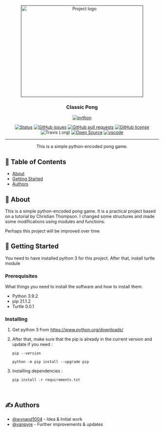 <p align="center">
   <a href="" rel="noopener">
   <img width=400px height=300px src=
      "https://raw.githubusercontent.com/vanpyre/classic-pong/main/image/logo.jpg"
       alt="Project logo"></a>
</p>

<h3 align="center">Classic Pong</h3>

<div align="center">

[![python](https://img.shields.io/badge/Python-016c8c?style=f&logo=python&logoColor=yellow)](https://www.python.org/)
<!-- ![Netlify Status](https://api.netlify.com/api/v1/badges/80034408-1313-4786-acbd-fcc665f1c608/deploy-status?logo=netlify) -->

[![Status](https://img.shields.io/badge/repo_status-WIP-orange?labelolor=black)](https://media.giphy.com/media/61XS37iBats8J3QLwF/giphy.gif)
[![GitHub issues](https://img.shields.io/github/issues/vanpyre/classic-pong?color=red&label=issues&logo=github&logoColor=red)](https://github.com/vanpyre/classic-space-invaders/issues)
[![GitHub pull requests](https://img.shields.io/github/issues-pr/vanpyre/classic-pong?color=flat&label=pull%20requests&logo=github&logoColor=green)](https://github.com/vanpyre/classic-space-invaders/pulls)
[![GitHub license](https://img.shields.io/github/license/vanpyre/classic-pong?color=flat&logo=gnu)](https://github.com/vanpyre/classic-space-invaders/blob/main/LICENSE.MD)
![Travis (.org)](https://img.shields.io/travis/vanpyre/classic-pong?logo=travis&color=white)
[![Open Source](https://badgen.net/badge/Open%20Source%20/Yes%21/green?icon=https://www.vectorlogo.zone/logos/opensource/opensource-icon.svg)](https://github.com/OpenSourceOrg)
[![vscode](https://img.shields.io/badge/FOR_CODING-gray?style=flat&labelColor=gray&logo=visual-studio-code&logoColor=blue)](https://code.visualstudio.com/)



</div>

---

<p align="center"> This is a simple python-encoded pong game.
    <br> 
</p>

## 📝 Table of Contents

- [About](#about)
- [Getting Started](#getting_started)
- [Authors](#authors)
<!-- - [Deployment](#deployment) -->
<!-- - [Usage](#usage) -->
<!-- - [Built Using](#built_using) -->
<!-- - [TODO](../TODO.md) -->
<!-- - [Contributing](../CONTRIBUTING.md) -->
<!-- - [Acknowledgments](#acknowledgement) -->

## 🧐 About <a name = "about"></a>

This is a simple python-encoded pong game. It is a practical project based on a tutorial by Christian Thompson. I changed some structures and made some modifications using modules and functions.

Perhaps this project will be improved over time

## 🏁 Getting Started <a name = "getting_started"></a>

You need to have installed python 3 for this project. After that, install turtle module

### Prerequisites

What things you need to install the software and how to install them:
* Python 3.9.2
* pip 21.1.2
* Turtle 0.0.1
   


### Installing
1. Get python 3 from https://www.python.org/downloads/ 

2. After that, make sure that the pip is already in the current version
and update if you need :

   ```
   pip --version

   python -m pip install --upgrade pip
   ```

1. Installing dependencies :
   

   ```
   pip install -r requirements.txt
   ```
<br>

<!-- ## 🔧 Running the tests <a name = "tests"></a>

Explain how to run the automated tests for this system.

### Break down into end to end tests

Explain what these tests test and why

```
Give an example
```

### And coding style tests

Explain what these tests test and why

```
Give an example
```

## 🎈 Usage <a name="usage"></a>

Add notes about how to use the system.

## 🚀 Deployment <a name = "deployment"></a>

Add additional notes about how to deploy this on a live system.

## ⛏️ Built Using <a name = "built_using"></a>

- [MongoDB](https://www.mongodb.com/) - Database
- [Express](https://expressjs.com/) - Server Framework
- [VueJs](https://vuejs.org/) - Web Framework
- [NodeJs](https://nodejs.org/en/) - Server Environment -->

## ✍️ Authors <a name = "authors"></a>

- [@wynand1004](https://github.com/wynand1004) - Idea & Initial work
- [@vanpyre](https://github.com/vanpyre) - Further improvements & updates

<!-- See also the list of [contributors](https://github.com/kylelobo/The-Documentation-Compendium/contributors) who participated in this project. -->

<!-- ## 🎉 Acknowledgements <a name = "acknowledgement"></a>

- Hat tip to anyone whose code was used
- Inspiration
- References -->
